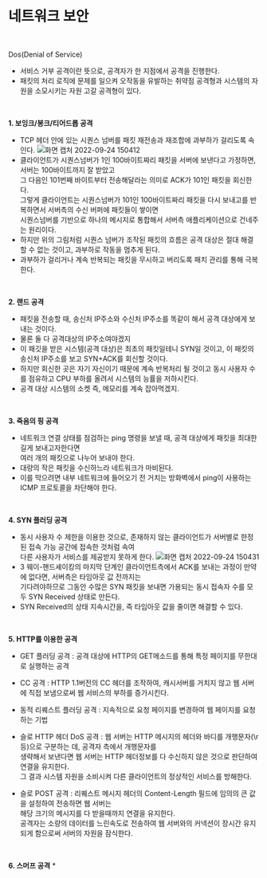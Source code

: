 # 네트워크 보안

<br/>

Dos(Denial of Service) 

* 서비스 거부 공격이란 뜻으로, 공격자가 한 지점에서 공격을 진행한다.
* 패킷의 처리 로직에 문제를 일으켜 오작동을 유발하는 취약점 공격형과 시스템의 자원을 소모시키는 자원 고갈 공격형이 있다.

<br/>

**1. 보잉크/봉크/티어드롭 공격**

* TCP 헤더 안에 있는 시퀀스 넘버를 패킷 재전송과 재조합에 과부하가 걸리도록 속인다.
![화면 캡처 2022-09-24 150412](https://user-images.githubusercontent.com/93998875/192083059-48245f07-29bd-454c-a407-fd0ed9901cca.png)
* 클라이언트가 시퀀스넘버가 1인 100바이트짜리 패킷을 서버에 보낸다고 가정하면, 서버는 100바이트까지 잘 받았고   
  그 다음인 101번째 바이트부터 전송해달라는 의미로 ACK가 101인 패킷을 회신한다.   
  그렇게 클라이언트는 시퀀스넘버가 101인 100바이트짜리 패킷을 다시 보내고를 반복하면서 서버측의 수신 버퍼에 패킷들이 쌓이면     
  시퀀스넘버를 기반으로 하나의 메시지로 통합해서 서버측 애플리케이션으로 건네주는 원리이다.
* 하지만 위의 그림처럼 시퀀스 넘버가 조작된 패킷의 흐름은 공격 대상은 절대 해결할 수 없는 것이고, 과부하로 작동을 멈추게 된다.
* 과부하가 걸리거나 계속 반복되는 패킷을 무시하고 버리도록 패치 관리를 통해 극복한다.

<br/>

**2. 랜드 공격**

* 패킷을 전송할 때, 송신처 IP주소와 수신처 IP주소를 똑같이 해서 공격 대상에게 보내는 것이다.
* 물론 둘 다 공격대상의 IP주소여야겠지
* 이 패깃을 받은 시스템(공격 대상)은 최초의 패킷일테니 SYN일 것이고, 이 패킷의 송신처 IP주소를 보고 SYN+ACK를 회신할 것이다.
* 하지만 회신한 곳은 자기 자신이기 때문에 계속 반복처리 될 것이고 동시 사용자 수를 점유하고 CPU 부하를 올려서 시스템의 능률을 저하시킨다.
* 공격 대상 시스템의 소켓 즉, 메모리를 계속 잡아먹겠지.

<br/>

**3. 죽음의 핑 공격**
* 네트워크 연결 상태를 점검하는 ping 명령을 보낼 때, 공격 대상에게 패킷을 최대한 길게 보내고자한다면   
  여러 개의 패킷으로 나누어 보내야 한다.
* 대량의 작은 패킷을 수신하느라 네트워크가 마비된다.
* 이를 막으려면 내부 네트워크에 들어오기 전 거치는 방화벽에서 ping이 사용하는 ICMP 프로토콜을 차단해야 한다.

<br/>

**4. SYN 플러딩 공격**
* 동시 사용자 수 제한을 이용한 것으로, 존재하지 않는 클라이언트가 서버별로 한정된 접속 가능 공간에 접속한 것처럼 속여  
  다른 사용자가 서비스를 제공받지 못하게 한다.
![화면 캡처 2022-09-24 150431](https://user-images.githubusercontent.com/93998875/192083639-b4482df2-5083-4f1c-b1b0-9ac0d6e1b04a.png)
* 3 웨이-핸드셰이킹의 마지막 단계인 클라이언트측에서 ACK를 보내는 과정이 만약에 없다면, 서버측은 타임아웃 값 전까지는  
  기다려야하므로 그동안 수많은 SYN 패킷을 보내면 가용되는 동시 접속자 수를 모두 SYN Received 상태로 만든다.
* SYN Received의 상태 지속시간을, 즉 타임아웃 값을 줄이면 해결할 수 있다.

<br/>

**5. HTTP를 이용한 공격**
* GET 플러딩 공격 : 공격 대상에 HTTP의 GET메소드를 통해 특정 페이지를 무한대로 실행하는 공격

* CC 공격 : HTTP 1.1버전의 CC 헤더를 조작하여, 캐시서버를 거치지 않고 웹 서버에 직접 보냄으로써 웹 서비스의 부하를 증가시킨다.

* 동적 리퀘스트 플러딩 공격 : 지속적으로 요청 페이지를 변경하여 웹 페이지를 요청하는 기법

* 슬로 HTTP 헤더 DoS 공격 : 웹 서버는 HTTP 메시지의 헤더와 바디를 개행문자(\r 등)으로 구분하는 데, 공격자 측에서 개행문자를  
  생략해서 보낸다면 웹 서버는 HTTP 헤더정보를 다 수신하지 않은 것으로 판단하여 연결을 유지한다.  
  그 결과 시스템 자원을 소비시켜 다른 클라이언트의 정상적인 서비스를 방해한다.
  
* 슬로 POST 공격 : 리퀘스트 메시지 헤더의 Content-Length 필드에 임의의 큰 값을 설정하여 전송하면 웹 서버는  
  해당 크기의 메시지를 다 받을때까지 연결을 유지한다.   
  공격자는 소량의 데이터를 느린속도로 전송하여 웹 서버와의 커넥션이 장시간 유지되게 함으로써 서버의 자원을 잠식한다.

<br/>

**6. 스머프 공격**
* 
